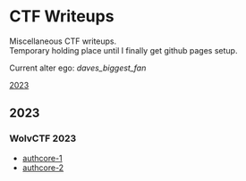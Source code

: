 # CTF Writeups 
Miscellaneous CTF writeups.  
Temporary holding place until I finally get github pages setup.  

Current alter ego: *daves\_biggest\_fan*

[2023](#2023)

## 2023 

###  WolvCTF 2023 

- [authcore-1](WolvCTF23/authcore-1/authcore-1.md)
- [authcore-2](WolvCTF23/authcore-2/authcore-2.md)

